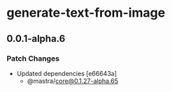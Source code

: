 # generate-text-from-image

## 0.0.1-alpha.6

### Patch Changes

- Updated dependencies [e66643a]
  - @mastra/core@0.1.27-alpha.65
